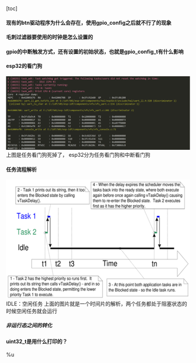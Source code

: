 

[toc] 

#### 现有的btn驱动程序为什么会存在，使用gpio_config之后就不行了的现象

#### 毛刺过滤器要使用的时钟是怎么设置的
#### gpio的中断触发方式，还有设置的初始状态，也就是gpio_config_t有什么影响
#### esp32的看门狗
![Alt text](image.png)
上图是任务看门狗死掉了，
esp32分为任务看门狗和中断看门狗
#### 任务流程解析
![Alt text](image-1.png)
IDLE：空闲任务
上面的图片就是一个时间片的解析，两个任务都处于阻塞状态的时候空闲任务就会运行

##### 非运行态之间的转化

#### uint32_t是用什么打印的？
 %u